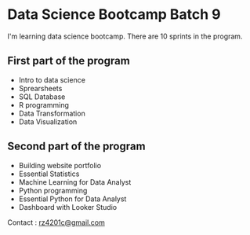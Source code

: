 # Data Science Bootcamp Batch 9

I'm learning data science bootcamp. There are 10 sprints in the program.

## First part of the program

- Intro to data science
- Sprearsheets
- SQL Database
- R programming
- Data Transformation
- Data Visualization

## Second part of the program

- Building website portfolio
- Essential Statistics
- Machine Learning for Data Analyst
- Python programming
- Essential Python for Data Analyst
- Dashboard with Looker Studio

Contact : rz4201c@gmail.com

